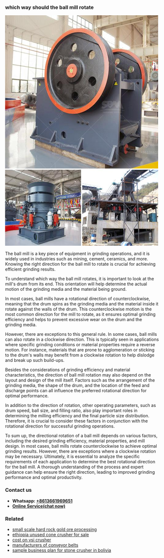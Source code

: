 <h3>which way should the ball mill rotate</h3><img src='1708332385.jpg' alt=''><p>The ball mill is a key piece of equipment in grinding operations, and it is widely used in industries such as mining, cement, ceramics, and more. Knowing the right direction for the ball mill to rotate is crucial for achieving efficient grinding results.</p><p>To understand which way the ball mill rotates, it is important to look at the mill's drum from its end. This orientation will help determine the actual motion of the grinding media and the material being ground.</p><p>In most cases, ball mills have a rotational direction of counterclockwise, meaning that the drum spins as the grinding media and the material inside it rotate against the walls of the drum. This counterclockwise motion is the most common direction for the mill to rotate, as it ensures optimal grinding efficiency and helps to prevent excessive wear on the drum and the grinding media.</p><p>However, there are exceptions to this general rule. In some cases, ball mills can also rotate in a clockwise direction. This is typically seen in applications where specific grinding conditions or material properties require a reverse motion. For instance, materials that are prone to agglomeration or sticking to the drum's walls may benefit from a clockwise rotation to help dislodge and break up such build-ups.</p><p>Besides the considerations of grinding efficiency and material characteristics, the direction of ball mill rotation may also depend on the layout and design of the mill itself. Factors such as the arrangement of the grinding media, the shape of the drum, and the location of the feed and discharge points can all influence the preferred rotational direction for optimal performance.</p><p>In addition to the direction of rotation, other operating parameters, such as drum speed, ball size, and filling ratio, also play important roles in determining the milling efficiency and the final particle size distribution. Therefore, it is crucial to consider these factors in conjunction with the rotational direction for successful grinding operations.</p><p>To sum up, the directional rotation of a ball mill depends on various factors, including the desired grinding efficiency, material properties, and mill design. In most cases, ball mills rotate counterclockwise to achieve optimal grinding results. However, there are exceptions where a clockwise rotation may be necessary. Ultimately, it is essential to analyze the specific requirements of each application to determine the best rotational direction for the ball mill. A thorough understanding of the process and expert guidance can help ensure the right direction, leading to improved grinding performance and optimal productivity.</p><h3>Contact us</h3><ul><li><strong>Whatsapp:&nbsp;<a href="https://wa.me/8613661969651">+8613661969651</a></strong></li><li><a href="https://swt.shibang-china.com/?git&amp;zhl&amp;which way should the ball mill rotate"><strong>Online Service(chat now)</strong></a></li></ul><h3>Related</h3><ul><li><a href='small scale hard rock gold ore processing.md'>small scale hard rock gold ore processing</a></li><li><a href='ethiopia unused cone crusher for sale.md'>ethiopia unused cone crusher for sale</a></li><li><a href='cost on vsi crusher.md'>cost on vsi crusher</a></li><li><a href='manufacturers of conveyor belts.md'>manufacturers of conveyor belts</a></li><li><a href='sample business plan for stone crusher in bolivia.md'>sample business plan for stone crusher in bolivia</a></li></ul>